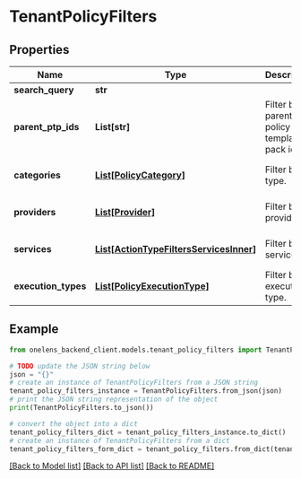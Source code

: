 # TenantPolicyFilters


## Properties

Name | Type | Description | Notes
------------ | ------------- | ------------- | -------------
**search_query** | **str** |  | [optional] 
**parent_ptp_ids** | **List[str]** | Filter by parent policy template pack id. | [optional] [default to []]
**categories** | [**List[PolicyCategory]**](PolicyCategory.md) | Filter by type. | [optional] [default to []]
**providers** | [**List[Provider]**](Provider.md) | Filter by provider. | [optional] [default to []]
**services** | [**List[ActionTypeFiltersServicesInner]**](ActionTypeFiltersServicesInner.md) | Filter by services. | [optional] [default to []]
**execution_types** | [**List[PolicyExecutionType]**](PolicyExecutionType.md) | Filter by execution type. | [optional] [default to []]

## Example

```python
from onelens_backend_client.models.tenant_policy_filters import TenantPolicyFilters

# TODO update the JSON string below
json = "{}"
# create an instance of TenantPolicyFilters from a JSON string
tenant_policy_filters_instance = TenantPolicyFilters.from_json(json)
# print the JSON string representation of the object
print(TenantPolicyFilters.to_json())

# convert the object into a dict
tenant_policy_filters_dict = tenant_policy_filters_instance.to_dict()
# create an instance of TenantPolicyFilters from a dict
tenant_policy_filters_form_dict = tenant_policy_filters.from_dict(tenant_policy_filters_dict)
```
[[Back to Model list]](../README.md#documentation-for-models) [[Back to API list]](../README.md#documentation-for-api-endpoints) [[Back to README]](../README.md)


